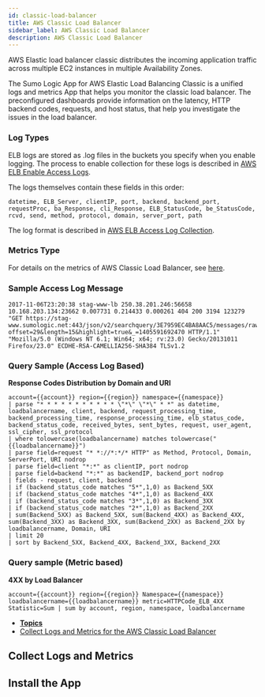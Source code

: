 ```yaml
---
id: classic-load-balancer
title: AWS Classic Load Balancer
sidebar_label: AWS Classic Load Balancer
description: AWS Classic Load Balancer
---
```


AWS Elastic load balancer classic distributes the incoming application traffic across multiple EC2 instances in multiple Availability Zones.

The Sumo Logic App for AWS Elastic Load Balancing Classic is a unified logs and metrics App that helps you monitor the classic load balancer. The preconfigured dashboards provide information on the latency, HTTP backend codes, requests, and host status, that help you investigate the issues in the load balancer.


### Log Types

ELB logs are stored as .log files in the buckets you specify when you enable logging. The process to enable collection for these logs is described in [AWS ELB Enable Access Logs](http://docs.aws.amazon.com/elasticloadbalancing/latest/classic/enable-access-logs.html).

The logs themselves contain these fields in this order:


```
datetime, ELB_Server, clientIP, port, backend, backend_port, requestProc, ba_Response, cli_Response, ELB_StatusCode, be_StatusCode, rcvd, send, method, protocol, domain, server_port, path
```


The log format is described in [AWS ELB Access Log Collection](http://docs.aws.amazon.com/elasticloadbalancing/latest/classic/access-log-collection.html).


### Metrics Type

For details on the metrics of AWS Classic Load Balancer, see [here](https://docs.aws.amazon.com/elasticloadbalancing/latest/classic/elb-cloudwatch-metrics.html).


### Sample Access Log Message

```
2017-11-06T23:20:38 stag-www-lb 250.38.201.246:56658 10.168.203.134:23662 0.007731 0.214433 0.000261 404 200 3194 123279 "GET https://stag-www.sumologic.net:443/json/v2/searchquery/3E7959EC4BA8AAC5/messages/raw?offset=29&length=15&highlight=true&_=1405591692470 HTTP/1.1" "Mozilla/5.0 (Windows NT 6.1; Win64; x64; rv:23.0) Gecko/20131011 Firefox/23.0" ECDHE-RSA-CAMELLIA256-SHA384 TLSv1.2
```



### Query Sample (Access Log Based)

**Response Codes Distribution by Domain and URI**


```
account={{account}} region={{region}} namespace={{namespace}}
| parse "* * * * * * * * * * * \"*\" \"*\" * *" as datetime, loadbalancername, client, backend, request_processing_time, backend_processing_time, response_processing_time, elb_status_code, backend_status_code, received_bytes, sent_bytes, request, user_agent, ssl_cipher, ssl_protocol
| where tolowercase(loadbalancername) matches tolowercase("{{loadbalancername}}")
| parse field=request "* *://*:*/* HTTP" as Method, Protocol, Domain, ServerPort, URI nodrop
| parse field=client "*:*" as clientIP, port nodrop
| parse field=backend "*:*" as backendIP, backend_port nodrop
| fields - request, client, backend
| if (backend_status_code matches "5*",1,0) as Backend_5XX
| if (backend_status_code matches "4*",1,0) as Backend_4XX
| if (backend_status_code matches "3*",1,0) as Backend_3XX
| if (backend_status_code matches "2*",1,0) as Backend_2XX
| sum(Backend_5XX) as Backend_5XX, sum(Backend_4XX) as Backend_4XX, sum(Backend_3XX) as Backend_3XX, sum(Backend_2XX) as Backend_2XX by loadbalancername, Domain, URI
| limit 20
| sort by Backend_5XX, Backend_4XX, Backend_3XX, Backend_2XX
```


### Query sample (Metric based)  

**4XX by Load Balancer**


```
account={{account}} region={{region}} Namespace={{namespace}} loadbalancername={{loadbalancername}} metric=HTTPCode_ELB_4XX Statistic=Sum | sum by account, region, namespace, loadbalancername
```

* **[Topics](https://help.sumologic.com/07Sumo-Logic-Apps/01Amazon_and_AWS/AWS_Classic_Load_Balancer#899aaf93-70eb-bd61-ecd5-9fd32096a85f)**
* [Collect Logs and Metrics for the AWS Classic Load Balancer](https://help.sumologic.com/07Sumo-Logic-Apps/01Amazon_and_AWS/AWS_Classic_Load_Balancer/Collect-Logs-and-Metrics-for-the-AWS-Classic-Load-Balancer)


## Collect Logs and Metrics

## Install the App
